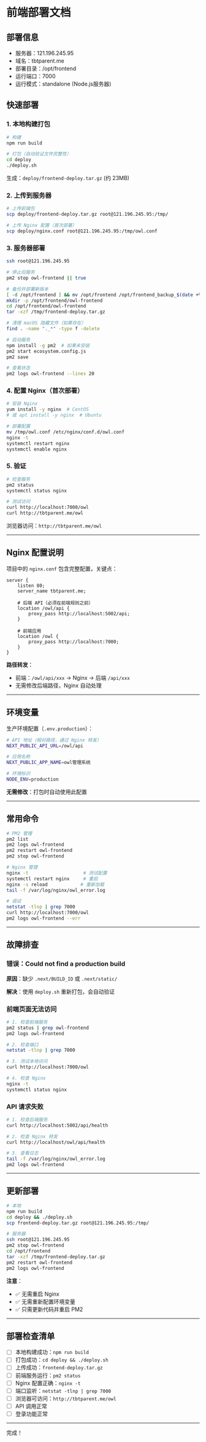 # 前端部署文档

## 部署信息

- 服务器：121.196.245.95
- 域名：tbtparent.me
- 部署目录：/opt/frontend
- 运行端口：7000
- 运行模式：standalone (Node.js服务器)

## 快速部署

### 1. 本地构建打包

```bash
# 构建
npm run build

# 打包（自动验证文件完整性）
cd deploy
./deploy.sh
```

生成：`deploy/frontend-deploy.tar.gz` (约 23MB)

### 2. 上传到服务器

```bash
# 上传前端包
scp deploy/frontend-deploy.tar.gz root@121.196.245.95:/tmp/

# 上传 Nginx 配置（首次部署）
scp deploy/nginx.conf root@121.196.245.95:/tmp/owl.conf
```

### 3. 服务器部署

```bash
ssh root@121.196.245.95

# 停止旧服务
pm2 stop owl-frontend || true

# 备份并部署新版本
[ -d /opt/frontend ] && mv /opt/frontend /opt/frontend_backup_$(date +%Y%m%d_%H%M%S)
mkdir -p /opt/frontend/owl-frontend
cd /opt/frontend/owl-frontend
tar -xzf /tmp/frontend-deploy.tar.gz

# 清理 macOS 隐藏文件（如果存在）
find . -name "._*" -type f -delete

# 启动服务
npm install -g pm2  # 如果未安装
pm2 start ecosystem.config.js
pm2 save

# 查看状态
pm2 logs owl-frontend --lines 20
```

### 4. 配置 Nginx（首次部署）

```bash
# 安装 Nginx
yum install -y nginx  # CentOS
# 或 apt install -y nginx  # Ubuntu

# 部署配置
mv /tmp/owl.conf /etc/nginx/conf.d/owl.conf
nginx -t
systemctl restart nginx
systemctl enable nginx
```

### 5. 验证

```bash
# 检查服务
pm2 status
systemctl status nginx

# 测试访问
curl http://localhost:7000/owl
curl http://tbtparent.me/owl
```

浏览器访问：`http://tbtparent.me/owl`

---

## Nginx 配置说明

项目中的 `nginx.conf` 包含完整配置，关键点：

```nginx
server {
    listen 80;
    server_name tbtparent.me;

    # 后端 API（必须在前端规则之前）
    location /owl/api {
        proxy_pass http://localhost:5002/api;
    }

    # 前端应用
    location /owl {
        proxy_pass http://localhost:7000;
    }
}
```

**路径转发**：
- 前端：`/owl/api/xxx` → Nginx → 后端 `/api/xxx`
- 无需修改后端路径，Nginx 自动处理

---

## 环境变量

生产环境配置（`.env.production`）：

```bash
# API 地址（相对路径，通过 Nginx 转发）
NEXT_PUBLIC_API_URL=/owl/api

# 应用名称
NEXT_PUBLIC_APP_NAME=owl管理系统

# 环境标识
NODE_ENV=production
```

**无需修改**：打包时自动使用此配置

---

## 常用命令

```bash
# PM2 管理
pm2 list
pm2 logs owl-frontend
pm2 restart owl-frontend
pm2 stop owl-frontend

# Nginx 管理
nginx -t                    # 测试配置
systemctl restart nginx     # 重启
nginx -s reload            # 重新加载
tail -f /var/log/nginx/owl_error.log

# 调试
netstat -tlnp | grep 7000
curl http://localhost:7000/owl
pm2 logs owl-frontend --err
```

---

## 故障排查

### 错误：Could not find a production build

**原因**：缺少 `.next/BUILD_ID` 或 `.next/static/`

**解决**：使用 `deploy.sh` 重新打包，会自动验证

### 前端页面无法访问

```bash
# 1. 检查前端服务
pm2 status | grep owl-frontend
pm2 logs owl-frontend

# 2. 检查端口
netstat -tlnp | grep 7000

# 3. 测试本地访问
curl http://localhost:7000/owl

# 4. 检查 Nginx
nginx -t
systemctl status nginx
```

### API 请求失败

```bash
# 1. 检查后端服务
curl http://localhost:5002/api/health

# 2. 检查 Nginx 转发
curl http://localhost/owl/api/health

# 3. 查看日志
tail -f /var/log/nginx/owl_error.log
pm2 logs owl-frontend
```

---

## 更新部署

```bash
# 本地
npm run build
cd deploy && ./deploy.sh
scp frontend-deploy.tar.gz root@121.196.245.95:/tmp/

# 服务器
ssh root@121.196.245.95
pm2 stop owl-frontend
cd /opt/frontend
tar -xzf /tmp/frontend-deploy.tar.gz
pm2 restart owl-frontend
pm2 logs owl-frontend
```

**注意**：
- ✅ 无需重启 Nginx
- ✅ 无需重新配置环境变量
- ✅ 只需更新代码并重启 PM2

---

## 部署检查清单

- [ ] 本地构建成功：`npm run build`
- [ ] 打包成功：`cd deploy && ./deploy.sh`
- [ ] 上传成功：`frontend-deploy.tar.gz`
- [ ] 前端服务运行：`pm2 status`
- [ ] Nginx 配置正确：`nginx -t`
- [ ] 端口监听：`netstat -tlnp | grep 7000`
- [ ] 浏览器可访问：`http://tbtparent.me/owl`
- [ ] API 调用正常
- [ ] 登录功能正常

---

完成！
